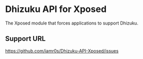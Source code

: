 # Dhizuku API for Xposed

The Xposed module that forces applications to support Dhizuku.

## Support URL

<https://github.com/iamr0s/Dhizuku-API-Xposed/issues>
